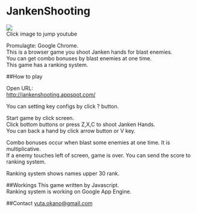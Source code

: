 JankenShooting
==============

<a href="http://www.youtube.com/watch?v=bB8Rd3gD6U0"><img src="https://raw.github.com/yokano/JankenShooting/master/ss.jpg"/></a>  
Click image to jump youtube

Promulagte: Google Chrome.  
This is a browser game you shoot Janken hands for blast enemies.  
You can get combo bonuses by blast enemies at one time.  
This game has a ranking system.

##How to play

Open URL:  
http://jankenshooting.appspot.com/

You can setting key configs by click ? button.

Start game by click screen.  
Click bottom buttons or press Z,X,C to shoot Janken Hands.  
You can back a hand by click arrow button or V key.

Combo bonuses occur when blast some enemies at one time. It is multiplicative.  
If a enemy touches left of screen, game is over. You can send the score to ranking system.

Ranking system shows names upper 30 rank.

##Workings
This game written by Javascript.  
Ranking system is working on Google App Engine.

##Contact
yuta.okano@gmail.com